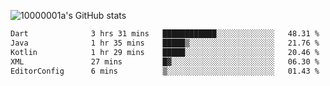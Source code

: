 ![10000001a's GitHub stats](https://github-readme-stats.vercel.app/api?username=10000001a&show_icons=true&theme=onedark&count_private=true)

<!-- [![Top Langs](https://github-readme-stats.vercel.app/api/top-langs/?username=10000001a&layout=compact&theme=onedark&langs_count=5)](https://github.com/anuraghazra/github-readme-stats) -->
<!--
**10000001a/10000001a** is a ✨ _special_ ✨ repository because its `README.md` (this file) appears on your GitHub profile.

Here are some ideas to get you started:

- 🔭 I’m currently working on ...
- 🌱 I’m currently learning ...
- 👯 I’m looking to collaborate on ...
- 🤔 I’m looking for help with ...
- 💬 Ask me about ...
- 📫 How to reach me: ...
- 😄 Pronouns: ...
- ⚡ Fun fact: ...
-->

<!--START_SECTION:waka-->

```txt
Dart              3 hrs 31 mins   ████████████░░░░░░░░░░░░░   48.31 %
Java              1 hr 35 mins    █████▒░░░░░░░░░░░░░░░░░░░   21.76 %
Kotlin            1 hr 29 mins    █████░░░░░░░░░░░░░░░░░░░░   20.46 %
XML               27 mins         █▓░░░░░░░░░░░░░░░░░░░░░░░   06.30 %
EditorConfig      6 mins          ▒░░░░░░░░░░░░░░░░░░░░░░░░   01.43 %
```

<!--END_SECTION:waka-->
